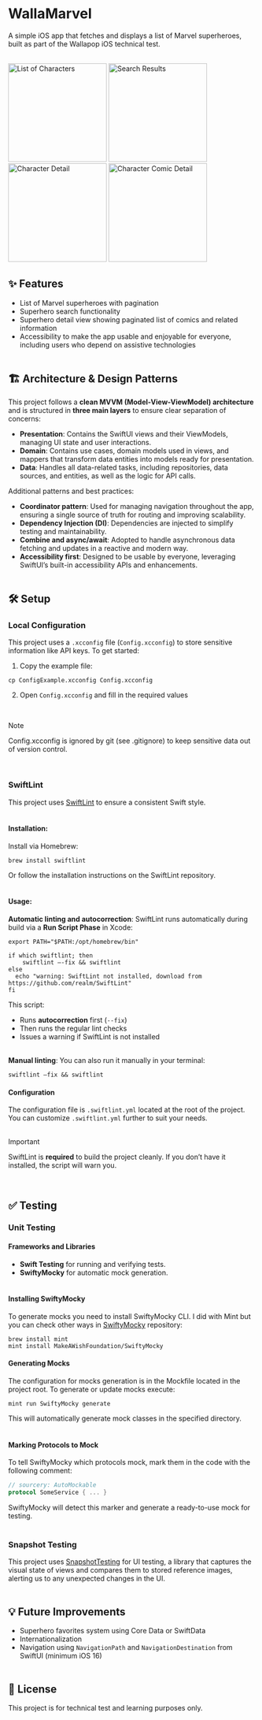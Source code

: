 # WallaMarvel

A simple iOS app that fetches and displays a list of Marvel superheroes, built as part of the Wallapop iOS technical test.
<br/><br/>

<p align="left">
  <img src="Screenshots/Characters_List.png" alt="List of Characters" width="200"/>
  <img src="Screenshots/Characters_Search.png" alt="Search Results" width="200"/>
  <img src="Screenshots/Character_Detail.png" alt="Character Detail" width="200"/>
  <img src="Screenshots/Character_Comic_Detail.png" alt="Character Comic Detail" width="200"/>
</p>

## ✨ Features

- List of Marvel superheroes with pagination  
- Superhero search functionality  
- Superhero detail view showing paginated list of comics and related information  
- Accessibility to make the app usable and enjoyable for everyone, including users who depend on assistive technologies
<br/><br/>

## 🏗️ Architecture & Design Patterns

This project follows a **clean MVVM (Model-View-ViewModel) architecture** and is structured in **three main layers** to ensure clear separation of concerns:
- **Presentation**: Contains the SwiftUI views and their ViewModels, managing UI state and user interactions.
- **Domain**: Contains use cases, domain models used in views, and mappers that transform data entities into models ready for presentation.
- **Data**: Handles all data-related tasks, including repositories, data sources, and entities, as well as the logic for API calls.

Additional patterns and best practices:
- **Coordinator pattern**: Used for managing navigation throughout the app, ensuring a single source of truth for routing and improving scalability.
- **Dependency Injection (DI)**: Dependencies are injected to simplify testing and maintainability.
- **Combine and async/await**: Adopted to handle asynchronous data fetching and updates in a reactive and modern way.
- **Accessibility first**: Designed to be usable by everyone, leveraging SwiftUI’s built-in accessibility APIs and enhancements.
<br/><br/>

## 🛠️ Setup

### Local Configuration

This project uses a `.xcconfig` file (`Config.xcconfig`) to store sensitive information like API keys. To get started:

1. Copy the example file:
```
cp ConfigExample.xcconfig Config.xcconfig

```

2. Open `Config.xcconfig` and fill in the required values
<br/>

> [!NOTE]
> Config.xcconfig is ignored by git (see .gitignore) to keep sensitive data out of version control.
<br/>

### SwiftLint

This project uses [SwiftLint](https://github.com/realm/SwiftLint) to ensure a consistent Swift style.
<br/><br/>

#### Installation:

Install via Homebrew:
```
brew install swiftlint

```

Or follow the installation instructions on the SwiftLint repository.
<br/><br/>

#### Usage:

**Automatic linting and autocorrection**: SwiftLint runs automatically during build via a **Run Script Phase** in Xcode:

```
export PATH="$PATH:/opt/homebrew/bin"

if which swiftlint; then
    swiftlint —-fix && swiftlint
else
  echo "warning: SwiftLint not installed, download from https://github.com/realm/SwiftLint"
fi

```

This script:
- Runs **autocorrection** first (`--fix`)  
- Then runs the regular lint checks  
- Issues a warning if SwiftLint is not installed
<br/><br/>

**Manual linting**: You can also run it manually in your terminal:
```
swiftlint –fix && swiftlint

```

#### Configuration

The configuration file is `.swiftlint.yml` located at the root of the project. You can customize `.swiftlint.yml` further to suit your needs.
<br/><br/>

> [!IMPORTANT]
> SwiftLint is **required** to build the project cleanly. If you don’t have it installed, the script will warn you.
<br/>

## ✅ Testing

### Unit Testing

#### Frameworks and Libraries

- **Swift Testing** for running and verifying tests.  
- **SwiftyMocky** for automatic mock generation.
<br/><br/>

#### Installing SwiftyMocky

To generate mocks you need to install SwiftyMocky CLI.
I did with Mint but you can check other ways in [SwiftyMocky](https://github.com/MakeAWishFoundation/SwiftyMocky) repository:

```
brew install mint
mint install MakeAWishFoundation/SwiftyMocky

```

#### Generating Mocks

The configuration for mocks generation is in the Mockfile located in the project root.
To generate or update mocks execute:

```
mint run SwiftyMocky generate

```

This will automatically generate mock classes in the specified directory.
<br/><br/>

#### Marking Protocols to Mock

To tell SwiftyMocky which protocols mock, mark them in the code with the following comment:

```Swift
// sourcery: AutoMockable
protocol SomeService { ... }

```

SwiftyMocky will detect this marker and generate a ready-to-use mock for testing.
<br/><br/>

### Snapshot Testing

This project uses [SnapshotTesting](https://github.com/pointfreeco/swift-snapshot-testing?tab=readme-ov-file) for UI testing, a library that captures the visual state of views and compares them to stored reference images, alerting us to any unexpected changes in the UI.
<br/><br/>

## 💡 Future Improvements

- Superhero favorites system using Core Data or SwiftData  
- Internationalization  
- Navigation using `NavigationPath` and `NavigationDestination` from SwiftUI (minimum iOS 16)
<br/><br/>

## 📄 License

This project is for technical test and learning purposes only.
